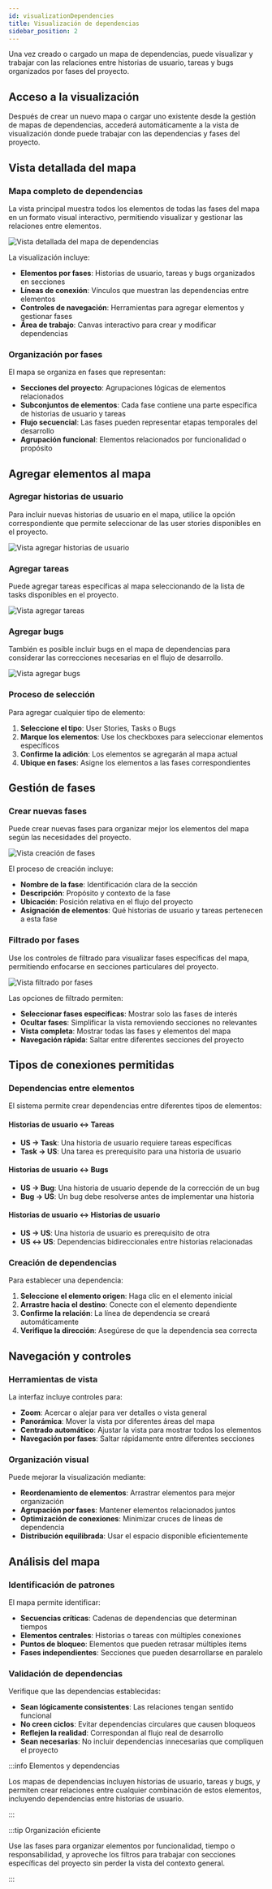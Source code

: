 ```yaml
---
id: visualizationDependencies
title: Visualización de dependencias
sidebar_position: 2
---
```


Una vez creado o cargado un mapa de dependencias, puede visualizar y trabajar con las relaciones entre historias de usuario, tareas y bugs organizados por fases del proyecto.

## Acceso a la visualización

Después de crear un nuevo mapa o cargar uno existente desde la gestión de mapas de dependencias, accederá automáticamente a la vista de visualización donde puede trabajar con las dependencias y fases del proyecto.

## Vista detallada del mapa

### Mapa completo de dependencias

La vista principal muestra todos los elementos de todas las fases del mapa en un formato visual interactivo, permitiendo visualizar y gestionar las relaciones entre elementos.

![Vista detallada del mapa de dependencias](img/dependencyMapDetallado.png)

La visualización incluye:
- **Elementos por fases**: Historias de usuario, tareas y bugs organizados en secciones
- **Líneas de conexión**: Vínculos que muestran las dependencias entre elementos
- **Controles de navegación**: Herramientas para agregar elementos y gestionar fases
- **Área de trabajo**: Canvas interactivo para crear y modificar dependencias

### Organización por fases

El mapa se organiza en fases que representan:
- **Secciones del proyecto**: Agrupaciones lógicas de elementos relacionados
- **Subconjuntos de elementos**: Cada fase contiene una parte específica de historias de usuario y tareas
- **Flujo secuencial**: Las fases pueden representar etapas temporales del desarrollo
- **Agrupación funcional**: Elementos relacionados por funcionalidad o propósito

## Agregar elementos al mapa

### Agregar historias de usuario

Para incluir nuevas historias de usuario en el mapa, utilice la opción correspondiente que permite seleccionar de las user stories disponibles en el proyecto.

![Vista agregar historias de usuario](img/dependencyMapDetalladoAgregarUS.png)

### Agregar tareas

Puede agregar tareas específicas al mapa seleccionando de la lista de tasks disponibles en el proyecto.

![Vista agregar tareas](img/dependencyMapDetalladoAgregarTasks.png)

### Agregar bugs

También es posible incluir bugs en el mapa de dependencias para considerar las correcciones necesarias en el flujo de desarrollo.

![Vista agregar bugs](img/dependencyMapDetalladoAgregarBugs.png)

### Proceso de selección

Para agregar cualquier tipo de elemento:
1. **Seleccione el tipo**: User Stories, Tasks o Bugs
2. **Marque los elementos**: Use los checkboxes para seleccionar elementos específicos
3. **Confirme la adición**: Los elementos se agregarán al mapa actual
4. **Ubique en fases**: Asigne los elementos a las fases correspondientes

## Gestión de fases

### Crear nuevas fases

Puede crear nuevas fases para organizar mejor los elementos del mapa según las necesidades del proyecto.

![Vista creación de fases](img/dependencyMapDetalladoCreacionFases.png)

El proceso de creación incluye:
- **Nombre de la fase**: Identificación clara de la sección
- **Descripción**: Propósito y contexto de la fase
- **Ubicación**: Posición relativa en el flujo del proyecto
- **Asignación de elementos**: Qué historias de usuario y tareas pertenecen a esta fase

### Filtrado por fases

Use los controles de filtrado para visualizar fases específicas del mapa, permitiendo enfocarse en secciones particulares del proyecto.

![Vista filtrado por fases](img/dependencyMapDetalladoFiltradoFases.png)

Las opciones de filtrado permiten:
- **Seleccionar fases específicas**: Mostrar solo las fases de interés
- **Ocultar fases**: Simplificar la vista removiendo secciones no relevantes
- **Vista completa**: Mostrar todas las fases y elementos del mapa
- **Navegación rápida**: Saltar entre diferentes secciones del proyecto

## Tipos de conexiones permitidas

### Dependencias entre elementos

El sistema permite crear dependencias entre diferentes tipos de elementos:

#### Historias de usuario ↔ Tareas
- **US → Task**: Una historia de usuario requiere tareas específicas
- **Task → US**: Una tarea es prerequisito para una historia de usuario

#### Historias de usuario ↔ Bugs
- **US → Bug**: Una historia de usuario depende de la corrección de un bug
- **Bug → US**: Un bug debe resolverse antes de implementar una historia

#### Historias de usuario ↔ Historias de usuario
- **US → US**: Una historia de usuario es prerequisito de otra
- **US ↔ US**: Dependencias bidireccionales entre historias relacionadas

### Creación de dependencias

Para establecer una dependencia:
1. **Seleccione el elemento origen**: Haga clic en el elemento inicial
2. **Arrastre hacia el destino**: Conecte con el elemento dependiente
3. **Confirme la relación**: La línea de dependencia se creará automáticamente
4. **Verifique la dirección**: Asegúrese de que la dependencia sea correcta

## Navegación y controles

### Herramientas de vista

La interfaz incluye controles para:
- **Zoom**: Acercar o alejar para ver detalles o vista general
- **Panorámica**: Mover la vista por diferentes áreas del mapa
- **Centrado automático**: Ajustar la vista para mostrar todos los elementos
- **Navegación por fases**: Saltar rápidamente entre diferentes secciones

### Organización visual

Puede mejorar la visualización mediante:
- **Reordenamiento de elementos**: Arrastrar elementos para mejor organización
- **Agrupación por fases**: Mantener elementos relacionados juntos
- **Optimización de conexiones**: Minimizar cruces de líneas de dependencia
- **Distribución equilibrada**: Usar el espacio disponible eficientemente

## Análisis del mapa

### Identificación de patrones

El mapa permite identificar:
- **Secuencias críticas**: Cadenas de dependencias que determinan tiempos
- **Elementos centrales**: Historias o tareas con múltiples conexiones
- **Puntos de bloqueo**: Elementos que pueden retrasar múltiples items
- **Fases independientes**: Secciones que pueden desarrollarse en paralelo

### Validación de dependencias

Verifique que las dependencias establecidas:
- **Sean lógicamente consistentes**: Las relaciones tengan sentido funcional
- **No creen ciclos**: Evitar dependencias circulares que causen bloqueos
- **Reflejen la realidad**: Correspondan al flujo real de desarrollo
- **Sean necesarias**: No incluir dependencias innecesarias que compliquen el proyecto


:::info Elementos y dependencias

Los mapas de dependencias incluyen historias de usuario, tareas y bugs, y permiten crear relaciones entre cualquier combinación de estos elementos, incluyendo dependencias entre historias de usuario.

:::

:::tip Organización eficiente

Use las fases para organizar elementos por funcionalidad, tiempo o responsabilidad, y aproveche los filtros para trabajar con secciones específicas del proyecto sin perder la vista del contexto general.

:::
